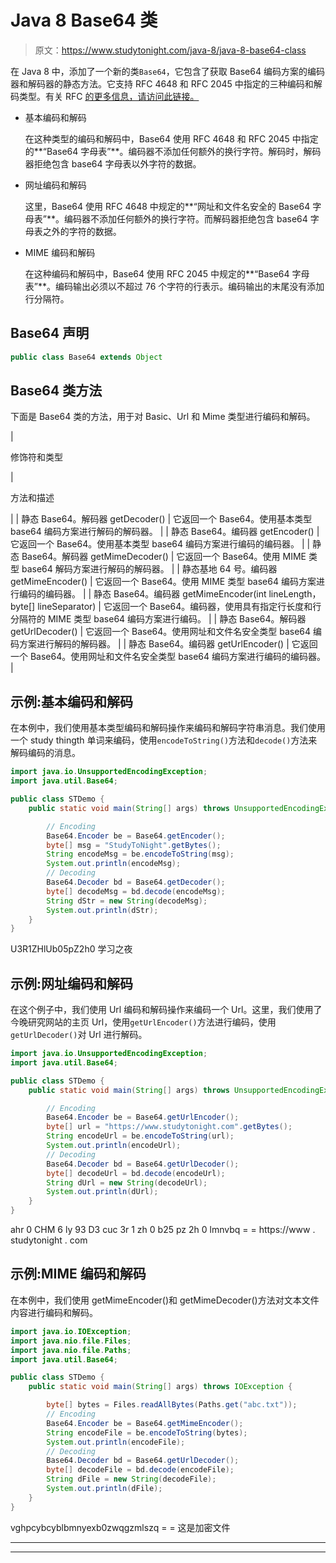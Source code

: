 # Java 8 Base64 类

> 原文：<https://www.studytonight.com/java-8/java-8-base64-class>

在 Java 8 中，添加了一个新的类`Base64`，它包含了获取 Base64 编码方案的编码器和解码器的静态方法。它支持 RFC 4648 和 RFC 2045 中指定的三种编码和解码类型。有关 RFC [的更多信息，请访问此链接。](https://www.ietf.org/rfc/rfc4648.txt)

*   基本编码和解码

    在这种类型的编码和解码中，Base64 使用 RFC 4648 和 RFC 2045 中指定的**“Base64 字母表”**。编码器不添加任何额外的换行字符。解码时，解码器拒绝包含 base64 字母表以外字符的数据。

*   网址编码和解码

    这里，Base64 使用 RFC 4648 中规定的**“网址和文件名安全的 Base64 字母表”**。编码器不添加任何额外的换行字符。而解码器拒绝包含 base64 字母表之外的字符的数据。

*   MIME 编码和解码

    在这种编码和解码中，Base64 使用 RFC 2045 中规定的**“Base64 字母表”**。编码输出必须以不超过 76 个字符的行表示。编码输出的末尾没有添加行分隔符。

## Base64 声明

```java
public class Base64 extends Object
```

## Base64 类方法

下面是 Base64 类的方法，用于对 Basic、Url 和 Mime 类型进行编码和解码。

| 

修饰符和类型

 | 

方法和描述

 |
| 静态 Base64。解码器 getDecoder() | 它返回一个 Base64。使用基本类型 base64 编码方案进行解码的解码器。 |
| 静态 Base64。编码器 getEncoder() | 它返回一个 Base64。使用基本类型 base64 编码方案进行编码的编码器。 |
| 静态 Base64。解码器 getMimeDecoder() | 它返回一个 Base64。使用 MIME 类型 base64 解码方案进行解码的解码器。 |
| 静态基地 64 号。编码器 getMimeEncoder() | 它返回一个 Base64。使用 MIME 类型 base64 编码方案进行编码的编码器。 |
| 静态 Base64。编码器 getMimeEncoder(int lineLength，byte[] lineSeparator) | 它返回一个 Base64。编码器，使用具有指定行长度和行分隔符的 MIME 类型 base64 编码方案进行编码。 |
| 静态 Base64。解码器 getUrlDecoder() | 它返回一个 Base64。使用网址和文件名安全类型 base64 编码方案进行解码的解码器。 |
| 静态 Base64。编码器 getUrlEncoder() | 它返回一个 Base64。使用网址和文件名安全类型 base64 编码方案进行编码的编码器。 |

## 示例:基本编码和解码

在本例中，我们使用基本类型编码和解码操作来编码和解码字符串消息。我们使用一个 study thingth 单词来编码，使用`encodeToString()`方法和`decode()`方法来解码编码的消息。

```java
import java.io.UnsupportedEncodingException;
import java.util.Base64;

public class STDemo {
	public static void main(String[] args) throws UnsupportedEncodingException {

		// Encoding
		Base64.Encoder be = Base64.getEncoder();
		byte[] msg = "StudyToNight".getBytes();
		String encodeMsg = be.encodeToString(msg);
		System.out.println(encodeMsg);
		// Decoding
		Base64.Decoder bd = Base64.getDecoder();
		byte[] decodeMsg = bd.decode(encodeMsg);
        String dStr = new String(decodeMsg);  
        System.out.println(dStr);
	}
}
```

U3R1ZHlUb05pZ2h0
学习之夜

## 示例:网址编码和解码

在这个例子中，我们使用 Url 编码和解码操作来编码一个 Url。这里，我们使用了今晚研究网站的主页 Url，使用`getUrlEncoder()`方法进行编码，使用`getUrlDecoder()`对 Url 进行解码。

```java
import java.io.UnsupportedEncodingException;
import java.util.Base64;

public class STDemo {
	public static void main(String[] args) throws UnsupportedEncodingException {

		// Encoding
		Base64.Encoder be = Base64.getUrlEncoder();
		byte[] url = "https://www.studytonight.com".getBytes();
		String encodeUrl = be.encodeToString(url);
		System.out.println(encodeUrl);
		// Decoding
		Base64.Decoder bd = Base64.getUrlDecoder();
		byte[] decodeUrl = bd.decode(encodeUrl);
        String dUrl = new String(decodeUrl);  
        System.out.println(dUrl);
	}
}
```

ahr 0 CHM 6 ly 93 D3 cuc 3r 1 zh 0 b25 pz 2h 0 lmnvbq = =
https://www . studytonight . com

## 示例:MIME 编码和解码

在本例中，我们使用 getMimeEncoder()和 getMimeDecoder()方法对文本文件内容进行编码和解码。

```java
import java.io.IOException;
import java.nio.file.Files;
import java.nio.file.Paths;
import java.util.Base64;

public class STDemo {
	public static void main(String[] args) throws IOException {

		byte[] bytes = Files.readAllBytes(Paths.get("abc.txt"));
		// Encoding
		Base64.Encoder be = Base64.getMimeEncoder();
		String encodeFile = be.encodeToString(bytes);
		System.out.println(encodeFile);
		// Decoding
		Base64.Decoder bd = Base64.getUrlDecoder();
		byte[] decodeFile = bd.decode(encodeFile);
        String dFile = new String(decodeFile);  
        System.out.println(dFile);
	}
}
```

vghpcybcyblbmnyexb0zwqgzmlszq = =
这是加密文件

* * *

* * *